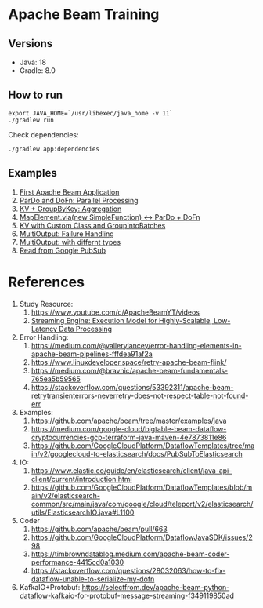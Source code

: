 # Apache Beam Training

## Versions

- Java: 18
- Gradle: 8.0

## How to run

```
export JAVA_HOME=`/usr/libexec/java_home -v 11`
./gradlew run
```

Check dependencies:

```
./gradlew app:dependencies
```

## Examples

1. [First Apache Beam Application](docs/01-first-apache-beam-application.md)
1. [ParDo and DoFn: Parallel Processing](docs/02-pardo-and-dofn-parallel-processing.md)
1. [KV + GroupByKey: Aggregation](docs/03-kv-groupbykey-aggregation.md)
1. [MapElement.via(new SimpleFunction) <-> ParDo + DoFn](docs/04-mapelement-simplefunction-pardo-dofn.md)
1. [KV with Custom Class and GroupIntoBatches](docs/05-kv-with-custom-class-and-groupintobatches.md)
1. [MultiOutput: Failure Handling](docs/06-multioutput-failure-handling.md)
1. [MultiOutput: with differnt types](docs/07-multioutput-with-different-types.md)
1. [Read from Google PubSub](docs/08-read-from-pubsub.md)
# References

1. Study Resource:
    1. https://www.youtube.com/c/ApacheBeamYT/videos
    1. [Streaming Engine: Execution Model for Highly-Scalable, Low-Latency Data Processing](https://medium.com/google-cloud/streaming-engine-execution-model-1eb2eef69a8e)
1. Error Handling:
    1. https://medium.com/@vallerylancey/error-handling-elements-in-apache-beam-pipelines-fffdea91af2a
    1. https://www.linuxdeveloper.space/retry-apache-beam-flink/
    1. https://medium.com/@bravnic/apache-beam-fundamentals-765ea5b59565
    1. https://stackoverflow.com/questions/53392311/apache-beam-retrytransienterrors-neverretry-does-not-respect-table-not-found-err
1. Examples:
    1. https://github.com/apache/beam/tree/master/examples/java
    1. https://medium.com/google-cloud/bigtable-beam-dataflow-cryptocurrencies-gcp-terraform-java-maven-4e7873811e86
    1. https://github.com/GoogleCloudPlatform/DataflowTemplates/tree/main/v2/googlecloud-to-elasticsearch/docs/PubSubToElasticsearch
1. IO:
    1. https://www.elastic.co/guide/en/elasticsearch/client/java-api-client/current/introduction.html
    1. https://github.com/GoogleCloudPlatform/DataflowTemplates/blob/main/v2/elasticsearch-common/src/main/java/com/google/cloud/teleport/v2/elasticsearch/utils/ElasticsearchIO.java#L1100
1. Coder
    1. https://github.com/apache/beam/pull/663
    1. https://github.com/GoogleCloudPlatform/DataflowJavaSDK/issues/298
    1. https://timbrowndatablog.medium.com/apache-beam-coder-performance-4415cd0a1030
    1. https://stackoverflow.com/questions/28032063/how-to-fix-dataflow-unable-to-serialize-my-dofn
1. KafkaIO+Protobuf: https://selectfrom.dev/apache-beam-python-dataflow-kafkaio-for-protobuf-message-streaming-f349119850ad
